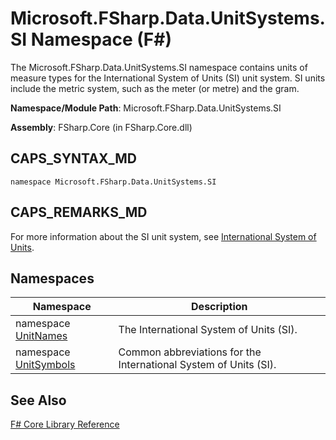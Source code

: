 # Microsoft.FSharp.Data.UnitSystems.SI Namespace (F#)

The Microsoft.FSharp.Data.UnitSystems.SI namespace contains units of measure types for the International System of Units (SI) unit system. SI units include the metric system, such as the meter (or metre) and the gram.

**Namespace/Module Path**: Microsoft.FSharp.Data.UnitSystems.SI

**Assembly**: FSharp.Core (in FSharp.Core.dll)


## CAPS_SYNTAX_MD

```
namespace Microsoft.FSharp.Data.UnitSystems.SI
```

## CAPS_REMARKS_MD
For more information about the SI unit system, see [International System of Units](http://go.microsoft.com/fwlink/?LinkId=225215).


## Namespaces


|Namespace|Description|
|---------|-----------|
|namespace [UnitNames](http://msdn.microsoft.com/en-us/library/3cb43485-11f5-4aa7-a779-558f19d4013b)|The International System of Units (SI).|
|namespace [UnitSymbols](http://msdn.microsoft.com/en-us/library/a41bc199-6809-4dfe-8717-a0679a3c53db)|Common abbreviations for the International System of Units (SI).|

## See Also
[F&#35; Core Library Reference](F%23+Core+Library+Reference.md)


